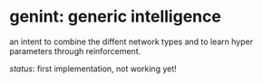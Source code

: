 # genint: generic intelligence

an intent to combine the diffent network types and to learn hyper parameters through reinforcement.

*status*: first implementation, not working yet!
